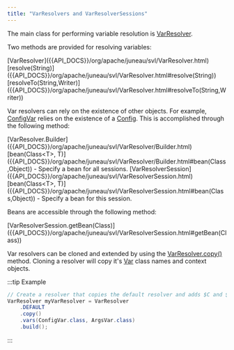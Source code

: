 ```yaml
---
title: "VarResolvers and VarResolverSessions"
---
```


The main class for performing variable resolution is [VarResolver]({{API_DOCS}}/org/apache/juneau/svl/VarResolver.html).

Two methods are provided for resolving variables:

<tree>
<node-0><java-class>[VarResolver]({{API_DOCS}}/org/apache/juneau/svl/VarResolver.html)</java-class></node-0>
<node-1><java-method>[resolve(String)]({{API_DOCS}}/org/apache/juneau/svl/VarResolver.html#resolve(String))</java-method></node-1>
<node-1><java-method>[resolveTo(String,Writer)]({{API_DOCS}}/org/apache/juneau/svl/VarResolver.html#resolveTo(String,Writer))</java-method></node-1>
</tree>

Var resolvers can rely on the existence of other objects.
For example, [ConfigVar]({{API_DOCS}}/org/apache/juneau/config/vars/ConfigVar.html) relies on the existence of a [Config]({{API_DOCS}}/org/apache/juneau/config/Config.html).
This is accomplished through the following method:

<tree>
<node-0><java-class>[VarResolver.Builder]({{API_DOCS}}/org/apache/juneau/svl/VarResolver/Builder.html)</java-class></node-0>
<node-1><java-method>[bean(Class&lt;T&gt;, T)]({{API_DOCS}}/org/apache/juneau/svl/VarResolver/Builder.html#bean(Class,Object)) - Specify a bean for all sessions.</java-method></node-1>
<node-0><java-class>[VarResolverSession]({{API_DOCS}}/org/apache/juneau/svl/VarResolverSession.html)</java-class></node-0>
<node-1><java-method>[bean(Class&lt;T&gt;, T)]({{API_DOCS}}/org/apache/juneau/svl/VarResolverSession.html#bean(Class,Object)) - Specify a bean for this session.</java-method></node-1>
</tree>

Beans are accessible through the following method:

<tree>
<node-0><java-method>[VarResolverSession.getBean(Class)]({{API_DOCS}}/org/apache/juneau/svl/VarResolverSession.html#getBean(Class))</java-method></node-0>
</tree>

Var resolvers can be cloned and extended by using the [VarResolver.copy()]({{API_DOCS}}/org/apache/juneau/svl/VarResolver.html#copy()) method.
Cloning a resolver will copy it's [Var]({{API_DOCS}}/org/apache/juneau/svl/Var.html) class names and context objects.

:::tip Example
```java
// Create a resolver that copies the default resolver and adds $C and $A vars.
VarResolver myVarResolver = VarResolver
    .DEFAULT
    .copy()
    .vars(ConfigVar.class, ArgsVar.class)
    .build();
```
:::